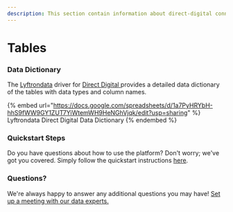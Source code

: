 ```yaml
---
description: This section contain information about direct-digital connector tables information
---
```


# Tables

### Data Dictionary

The [Lyftrondata](https://www.lyftrondata.com/) driver for [Direct Digital](https://www.lyftrondata.com/integration/direct-digital/)[ ](https://www.lyftrondata.com/integration/direct-digital/)provides a detailed data dictionary of the tables with data types and column names.

{% embed url="https://docs.google.com/spreadsheets/d/1a7PyHRYbH-hhS9fWW9GY1ZUT7YiWtemWH9HeNGhVjqk/edit?usp=sharing" %}
Lyftrondata Direct Digital Data Dictionary
{% endembed %}

### Quickstart Steps

Do you have questions about how to use the platform? Don't worry; we've got you covered. Simply follow the quickstart instructions [here](../../../../quickstart-steps.md).

### Questions? <a href="#questions" id="questions"></a>

We're always happy to answer any additional questions you may have! [Set up a meeting with our data experts.](https://www.lyftrondata.com/book-a-meeting/)

